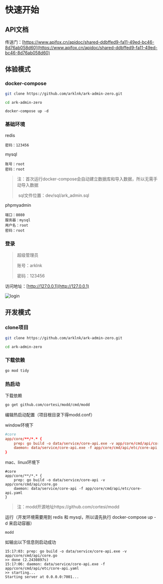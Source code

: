 # 快速开始

## API文档

传送门：[https://www.apifox.cn/apidoc/shared-ddbffed9-fa11-49ed-bc46-8d76ab058d60](https://www.apifox.cn/apidoc/shared-ddbffed9-fa11-49ed-bc46-8d76ab058d60)

## 体验模式

### docker-compose

```sh
git clone https://github.com/arklnk/ark-admin-zero.git
```

```sh
cd ark-admin-zero
```

```
docker-compose up -d
```

### 基础环境

redis

```
密码：123456
```

mysql

```
账号：root
密码：root
```

> 注：首次运行docker-compose会自动建立数据库和导入数据，所以无需手动导入数据
>
> ​        sql文件位置：dev/sql/ark_admin.sql

phpmyadmin

```
端口：8080
服务器：mysql
用户名：root
密码：root
```

### 登录

> 超级管理员
>
> 账号：arklnk
>
> 密码：123456

访问地址：[http://127.0.0.1](http://127.0.0.1)

![login](https://raw.githubusercontent.com/arklnk/docs.arklnk.com/main/docs/admin/zero/images/start/login.png)

## 开发模式

### clone项目

```sh
git clone https://github.com/arklnk/ark-admin-zero.git
```

```sh
cd ark-admin-zero
```

### 下载依赖

```sh
go mod tidy
```

### 热启动

下载依赖

```sh
go get github.com/cortesi/modd/cmd/modd
```

编辑热启动配置（项目根目录下得modd.conf）

window环境下

```conf
#core
app/core/**/*.* {
    prep: go build -o data/service/core-api.exe -v app/core/cmd/api/core.go
    daemon: data/service/core-api.exe -f app/core/cmd/api/etc/core-api.yaml
}
```

mac、linux环境下

```
#core
app/core/**/*.* {
    prep: go build -o data/service/core-api -v app/core/cmd/api/core.go
    daemon: data/service/core-api -f app/core/cmd/api/etc/core-api.yaml
}
```

> 注：modd开源地址https://github.com/cortesi/modd

运行（开发环境需要用到 redis 和 mysql，所以请先执行 docker-compose up -d 来启动容器）

```
modd
```

如输出以下信息则启动成功

```
15:17:03: prep: go build -o data/service/core-api.exe -v app/core/cmd/api/core.go
>> done (2.2430897s)
15:17:06: daemon: data/service/core-api.exe -f app/core/cmd/api/etc/core-api.yaml
>> starting...
Starting server at 0.0.0.0:7001...
```

